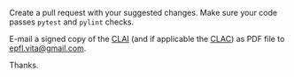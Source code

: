 Create a pull request with your suggested changes. Make sure your code passes
`pytest` and `pylint` checks.

E-mail a signed copy of the
[CLAI](https://github.com/vita-epfl/openpifpaf/blob/main/docs/CLAI.txt)
(and if applicable the
[CLAC](https://github.com/vita-epfl/openpifpaf/blob/main/docs/CLAC.txt))
as PDF file to epfl.vita@gmail.com.

Thanks.
